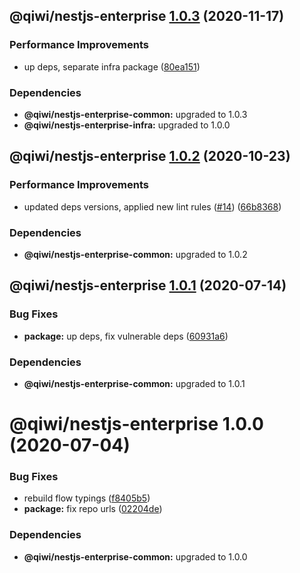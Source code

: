 ## @qiwi/nestjs-enterprise [1.0.3](https://github.com/qiwi/nestjs-enterprise/compare/@qiwi/nestjs-enterprise@1.0.2...@qiwi/nestjs-enterprise@1.0.3) (2020-11-17)


### Performance Improvements

* up deps, separate infra package ([80ea151](https://github.com/qiwi/nestjs-enterprise/commit/80ea151c96d65e761b2506a0c046a550e616196b))





### Dependencies

* **@qiwi/nestjs-enterprise-common:** upgraded to 1.0.3
* **@qiwi/nestjs-enterprise-infra:** upgraded to 1.0.0

## @qiwi/nestjs-enterprise [1.0.2](https://github.com/qiwi/nestjs-enterprise/compare/@qiwi/nestjs-enterprise@1.0.1...@qiwi/nestjs-enterprise@1.0.2) (2020-10-23)


### Performance Improvements

* updated deps versions, applied new lint rules ([#14](https://github.com/qiwi/nestjs-enterprise/issues/14)) ([66b8368](https://github.com/qiwi/nestjs-enterprise/commit/66b83683a8da0949ff5507037e8d8955b852c151))





### Dependencies

* **@qiwi/nestjs-enterprise-common:** upgraded to 1.0.2

## @qiwi/nestjs-enterprise [1.0.1](https://github.com/qiwi/nestjs-enterprise/compare/@qiwi/nestjs-enterprise@1.0.0...@qiwi/nestjs-enterprise@1.0.1) (2020-07-14)


### Bug Fixes

* **package:** up deps, fix vulnerable deps ([60931a6](https://github.com/qiwi/nestjs-enterprise/commit/60931a6c6265b1465a46fb4d834b374eac73ab7e))





### Dependencies

* **@qiwi/nestjs-enterprise-common:** upgraded to 1.0.1

# @qiwi/nestjs-enterprise 1.0.0 (2020-07-04)


### Bug Fixes

* rebuild flow typings ([f8405b5](https://github.com/qiwi/nestjs-enterprise/commit/f8405b5a5741d521957879878355188bad3829e1))
* **package:** fix repo urls ([02204de](https://github.com/qiwi/nestjs-enterprise/commit/02204deaa1dee0ef8b71fbe6ed5bc9f0aeb8143a))





### Dependencies

* **@qiwi/nestjs-enterprise-common:** upgraded to 1.0.0
